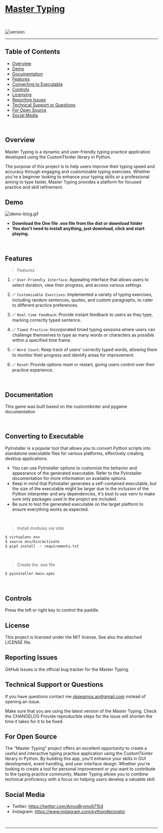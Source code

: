# [Master Typing](https://github.com/PythonDecorator)

<br />

![version](https://img.shields.io/badge/version-1.0.0-blue.svg)

--- 

## Table of Contents

* [Overview](#overview)
* [Demo](#demo)
* [Documentation](#documentation)
* [Features](#features)
* [Converting to Executable](#converting-to-executable)
* [Controls](#Controls)
* [Licensing](#license)
* [Reporting Issues](#reporting-issues)
* [Technical Support or Questions](#technical-support-or-questions)
* [For Open Source](#For-open-source)
* [Social Media](#Social-media)

<br />

## Overview

Master Typing is a dynamic and user-friendly typing practice application developed using the CustomTkinter library in
Python.

The purpose of this project is to help users improve their typing speed and accuracy through engaging and customizable
typing exercises. Whether you're a beginner looking to enhance your typing skills or a professional aiming to type
faster, Master Typing provides a platform for focused practice and skill refinement.

## Demo

![demo-blog.gif](apps/static/assets/demo/demo-blog.gif)

- **Download the One file .exe file from the dist or download folder**
- **You don't need to install anything, just download, click and start playing.**

<br />

## Features

> Features

1. ✅ `User-Friendly Interface`: Appealing interface that allows users to select duration, view their progress, and
   access various settings.

2. ✅ `Customizable Exercises`: Implemented a variety of typing exercises, including random sentences, quotes, and custom
   paragraphs, to cater to different practice preferences.

3. ✅ `Real-time Feedback`: Provide instant feedback to users as they type, marking correctly typed sentence.

4. ✅ `Timed Practice`: Incorporated timed typing sessions where users can challenge themselves to type as many words or
   characters as possible within a specified time frame.

5. ✅ `Word Count`: Keep track of users' correctly typed words, allowing them to monitor their progress and identify
   areas for improvement.

6. ✅ `Reset`: Provide options reset or restart, giving users control over their practice experience.

<br />

## Documentation

This game was built based on the customtkinter and pygame documentation

<br />

## Converting to Executable

PyInstaller is a popular tool that allows you to convert Python scripts into standalone executable files for various
platforms, effectively creating desktop applications.

- You can use PyInstaller options to customize the behavior and appearance of the generated executable. Refer to the
  PyInstaller documentation for more information on available options.
- Keep in mind that PyInstaller generates a self-contained executable, but the size of the executable might be larger
  due
  to the inclusion of the Python interpreter and any dependencies, it's best to use venv to make sure only packages used
  in the
  project are included.
- Be sure to test the generated executable on the
  target platform to ensure everything works as expected.

<br />

> Install modules via `VENV`

```bash
$ virtualenv env
$ source env/bin/activate
$ pip3 install -r requirements.txt
```

<br />

> Create the .exe file

```bash
$ pyinstaller main.spec 
```

<br />

## Controls

Press the left or right key to control the paddle.

## License

This project is licensed under the MIT license. See also the attached LICENSE file.

## Reporting Issues

GitHub Issues is the official bug tracker for the Master Typing.

## Technical Support or Questions

If you have questions contact me [okpeamos.ao@gmail.com]() instead of opening an issue.

Make sure that you are using the latest version of the Master Typing. Check the CHANGELOG
Provide reproducible steps for the issue will shorten the time it takes for it to be fixed.

## For Open Source

The "Master Typing" project offers an excellent opportunity to create a useful and interactive typing practice
application using the CustomTkinter library in Python. By building this app, you'll enhance your skills in GUI
development, event handling, and user interface design. Whether you're looking to create a tool for personal improvement
or you want to contribute to the typing practice community, Master Typing allows you to combine technical proficiency
with a focus on helping users develop a valuable skill.

## Social Media

- Twitter: <https://twitter.com/AmosBrymo67154>
- Instagram: <https://www.instagram.com/pythondecorator>

<br />

---

